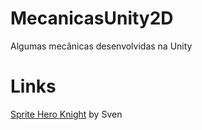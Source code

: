 # MecanicasUnity2D
Algumas mecânicas desenvolvidas na Unity 


# Links
[Sprite Hero Knight](https://sventhole.itch.io/hero-knight) by Sven
